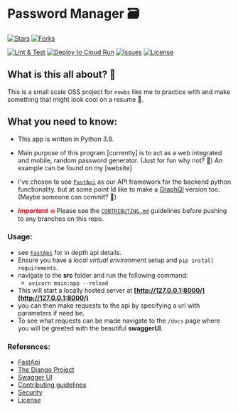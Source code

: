 # Password Manager 🗃

[![Stars](https://img.shields.io/github/stars/RafaelZasas/Password-Generator.svg)](https://github.com/RafaelZasas/Raff-App.git/stargazers)
[![Forks](https://img.shields.io/github/forks/RafaelZasas/Password-Generator.svg)](https://github.com/RafaelZasas/Raff-App.git/network/members)

[![Lint & Test](https://github.com/RafaelZasas/Password-Generator/actions/workflows/Test.yml/badge.svg)](https://github.com/RafaelZasas/Password-Generator/actions/workflows/Test.yml)
[![Deploy to Cloud Run](https://github.com/RafaelZasas/Password-Generator/actions/workflows/Cloud-Run-Deploy.yml/badge.svg)](https://github.com/RafaelZasas/Password-Generator/actions/workflows/Cloud-Run-Deploy.yml)
[![Issues](https://img.shields.io/github/issues/RafaelZasas/Raff-App.svg)](https://github.com/RafaelZasas/Raff-App.git/issues)
[![License](https://img.shields.io/github/license/RafaelZasas/Raff-App.svg)](https://opensource.org/licenses/MIT)
## What is this all about? 💬
This is a small scale OSS project for `newbs` like me to practice
with and make something that might look cool on a resume 📝.<br>



## What you need to know:
- This app is written in Python 3.8. 
- Main purpose of this program \[currently\] is to act as a
 web integrated and mobile, random password generator. (Just for fun why not? 🙈)
 An example can be found on my [website]
 
- I've chosen to use [`FastApi`](https://fastapi.tiangolo.com/) as our API framework
  for the backend python functionality. but at some point Id like to make a [GraphQl](https://graphql.org/) version too. (Maybe someone can commit? 👥)

- ***<span style="color:red; ">Important 💥</span>***
Please see the [`CONTRIBUTING.md`](docs/CONTRIBUTING.md)
guidelines before pushing to any branches on this repo.

### Usage:
- see [`FastApi`](https://fastapi.tiangolo.com/) for in depth 
api details.
- Ensure you have a *local virtual environment* setup and 
`pip install requirements`.
- navigate to the **src** folder and run the following command:
    - `uvicorn main:app --reload`
- This will start a locally hosted server at **[http://127.0.0.1:8000/](http://127.0.0.1:8000/)**
- you can then make requests to the api by specifying a url with 
parameters if need be.
- To see what requests can be made navigate to the `/docs` page
where you will be greeted with the beautiful **swaggerUI**.


### References:

- [FastApi](https://fastapi.tiangolo.com/)
- [The Django Project](https://www.djangoproject.com/) 
- [Swagger UI](https://github.com/swagger-api/swagger-ui)
- [Contributing guidelines](docs/CONTRIBUTING.md)
- [Security](docs/CONTRIBUTING.md)
- [License](docs/CONTRIBUTING.md)


